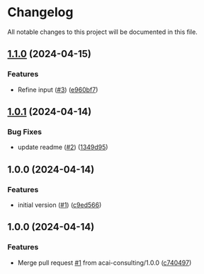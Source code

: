 # Changelog

All notable changes to this project will be documented in this file.

## [1.1.0](https://github.com/acai-consulting/terraform-aws-lambda-monitoring/compare/1.0.1...1.1.0) (2024-04-15)


### Features

* Refine input ([#3](https://github.com/acai-consulting/terraform-aws-lambda-monitoring/issues/3)) ([e960bf7](https://github.com/acai-consulting/terraform-aws-lambda-monitoring/commit/e960bf745860f5426c6db3ce1ecda402080838c1))

## [1.0.1](https://github.com/acai-consulting/terraform-aws-lambda-monitoring/compare/1.0.0...1.0.1) (2024-04-14)


### Bug Fixes

* update readme ([#2](https://github.com/acai-consulting/terraform-aws-lambda-monitoring/issues/2)) ([1349d95](https://github.com/acai-consulting/terraform-aws-lambda-monitoring/commit/1349d9513c9267e531e5c9efab3070cd4e986554))

## 1.0.0 (2024-04-14)


### Features

* initial version ([#1](https://github.com/acai-consulting/terraform-aws-lambda-monitoring/issues/1)) ([c9ed566](https://github.com/acai-consulting/terraform-aws-lambda-monitoring/commit/c9ed566a1c51263e3abdda101c801f43179ca302))

## 1.0.0 (2024-04-14)


### Features

* Merge pull request [#1](https://github.com/acai-consulting/terraform-aws-lambda-monitoring/issues/1) from acai-consulting/1.0.0 ([c740497](https://github.com/acai-consulting/terraform-aws-lambda-monitoring/commit/c740497c3f33ddd583e2d6df319f6585b803193f))
